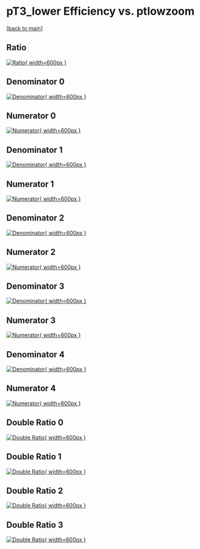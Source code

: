 # pT3_lower Efficiency vs. ptlowzoom

[[back to main](./)]



## Ratio

[![Ratio](../mtv/var/pT3_lower_base_211_1_eff_ptlowzoom.png){ width=600px }](../mtv/var/pT3_lower_base_211_1_eff_ptlowzoom.pdf)

## Denominator 0

[![Denominator](../mtv/den/pT3_lower_base_211_1_eff_ptlowzoom_den0.png){ width=600px }](../mtv/den/pT3_lower_base_211_1_eff_ptlowzoom_den0.pdf)

## Numerator 0

[![Numerator](../mtv/num/pT3_lower_base_211_1_eff_ptlowzoom_num0.png){ width=600px }](../mtv/num/pT3_lower_base_211_1_eff_ptlowzoom_num0.pdf)

## Denominator 1

[![Denominator](../mtv/den/pT3_lower_base_211_1_eff_ptlowzoom_den1.png){ width=600px }](../mtv/den/pT3_lower_base_211_1_eff_ptlowzoom_den1.pdf)

## Numerator 1

[![Numerator](../mtv/num/pT3_lower_base_211_1_eff_ptlowzoom_num1.png){ width=600px }](../mtv/num/pT3_lower_base_211_1_eff_ptlowzoom_num1.pdf)

## Denominator 2

[![Denominator](../mtv/den/pT3_lower_base_211_1_eff_ptlowzoom_den2.png){ width=600px }](../mtv/den/pT3_lower_base_211_1_eff_ptlowzoom_den2.pdf)

## Numerator 2

[![Numerator](../mtv/num/pT3_lower_base_211_1_eff_ptlowzoom_num2.png){ width=600px }](../mtv/num/pT3_lower_base_211_1_eff_ptlowzoom_num2.pdf)

## Denominator 3

[![Denominator](../mtv/den/pT3_lower_base_211_1_eff_ptlowzoom_den3.png){ width=600px }](../mtv/den/pT3_lower_base_211_1_eff_ptlowzoom_den3.pdf)

## Numerator 3

[![Numerator](../mtv/num/pT3_lower_base_211_1_eff_ptlowzoom_num3.png){ width=600px }](../mtv/num/pT3_lower_base_211_1_eff_ptlowzoom_num3.pdf)

## Denominator 4

[![Denominator](../mtv/den/pT3_lower_base_211_1_eff_ptlowzoom_den4.png){ width=600px }](../mtv/den/pT3_lower_base_211_1_eff_ptlowzoom_den4.pdf)

## Numerator 4

[![Numerator](../mtv/num/pT3_lower_base_211_1_eff_ptlowzoom_num4.png){ width=600px }](../mtv/num/pT3_lower_base_211_1_eff_ptlowzoom_num4.pdf)

## Double Ratio 0

[![Double Ratio](../mtv/ratio/pT3_lower_base_211_1_eff_ptlowzoom_ratio0.png){ width=600px }](../mtv/ratio/pT3_lower_base_211_1_eff_ptlowzoom_ratio0.pdf)

## Double Ratio 1

[![Double Ratio](../mtv/ratio/pT3_lower_base_211_1_eff_ptlowzoom_ratio1.png){ width=600px }](../mtv/ratio/pT3_lower_base_211_1_eff_ptlowzoom_ratio1.pdf)

## Double Ratio 2

[![Double Ratio](../mtv/ratio/pT3_lower_base_211_1_eff_ptlowzoom_ratio2.png){ width=600px }](../mtv/ratio/pT3_lower_base_211_1_eff_ptlowzoom_ratio2.pdf)

## Double Ratio 3

[![Double Ratio](../mtv/ratio/pT3_lower_base_211_1_eff_ptlowzoom_ratio3.png){ width=600px }](../mtv/ratio/pT3_lower_base_211_1_eff_ptlowzoom_ratio3.pdf)

